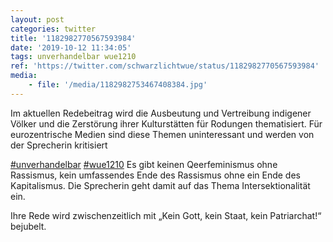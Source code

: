 ```yaml
---
layout: post
categories: twitter
title: '1182982770567593984'
date: '2019-10-12 11:34:05'
tags: unverhandelbar wue1210
ref: 'https://twitter.com/schwarzlichtwue/status/1182982770567593984'
media:
    - file: '/media/1182982753467408384.jpg'
---
```

Im aktuellen Redebeitrag wird die Ausbeutung und Vertreibung indigener Völker und die Zerstörung ihrer Kulturstätten für Rodungen thematisiert. Für eurozentrische Medien sind diese Themen uninteressant und werden von der Sprecherin kritisiert

[#unverhandelbar](/t/unverhandelbar) [#wue1210](/t/wue1210) 
Es gibt keinen Qeerfeminismus ohne Rassismus, kein umfassendes Ende des Rassismus ohne ein Ende des Kapitalismus. Die Sprecherin geht damit auf das Thema Intersektionalität ein.

Ihre Rede wird zwischenzeitlich mit „Kein Gott, kein Staat, kein Patriarchat!“ bejubelt.